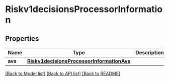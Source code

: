 # Riskv1decisionsProcessorInformation

## Properties
Name | Type | Description | Notes
------------ | ------------- | ------------- | -------------
**avs** | [**Riskv1decisionsProcessorInformationAvs**](Riskv1decisionsProcessorInformationAvs.md) |  | [optional] 

[[Back to Model list]](../README.md#documentation-for-models) [[Back to API list]](../README.md#documentation-for-api-endpoints) [[Back to README]](../README.md)


